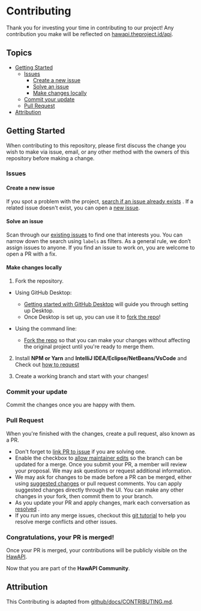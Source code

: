 # Contributing

Thank you for investing your time in contributing to our project! Any contribution you make will be reflected
on [hawapi.theproject.id/api](https://hawapi.theproject.id/api).

## Topics

- [Getting Started](#getting-started)
  - [Issues](#issues)
    - [Create a new issue](#create-a-new-issue)
    - [Solve an issue](#solve-an-issue)
    - [Make changes locally](#make-changes-locally)
  - [Commit your update](#commit-your-update)
  - [Pull Request](#pull-request)
- [Attribution](#attribution)

## Getting Started

When contributing to this repository, please first discuss the change you wish to make via issue,
email, or any other method with the owners of this repository before making a change.

### Issues

#### Create a new issue

If you spot a problem with the
project, [search if an issue already exists](https://docs.github.com/en/github/searching-for-information-on-github/searching-on-github/searching-issues-and-pull-requests#search-by-the-title-body-or-comments)
. If a related issue doesn't exist, you can open a [new issue](https://github.com/HawAPI/HawAPI/issues).

#### Solve an issue

Scan through our [existing issues](https://github.com/HawAPI/HawAPI/issues) to find one that interests you. You can
narrow down the search using `labels` as filters. As a general rule, we don’t assign issues to anyone. If you find an
issue to work on, you are welcome to open a PR with a fix.

#### Make changes locally

1. Fork the repository.

- Using GitHub Desktop:

  - [Getting started with GitHub Desktop](https://docs.github.com/en/desktop/installing-and-configuring-github-desktop/getting-started-with-github-desktop)
    will guide you through setting up Desktop.
  - Once Desktop is set up, you can use it
    to [fork the repo](https://docs.github.com/en/desktop/contributing-and-collaborating-using-github-desktop/cloning-and-forking-repositories-from-github-desktop)!

- Using the command line:
  - [Fork the repo](https://docs.github.com/en/github/getting-started-with-github/fork-a-repo#fork-an-example-repository)
    so that you can make your changes without affecting the original project until you're ready to merge them.

2. Install **NPM or Yarn** and **IntelliJ IDEA/Eclipse/NetBeans/VsCode** and Check out [how to request](./REQUESTTING.md)

3. Create a working branch and start with your changes!

### Commit your update

Commit the changes once you are happy with them.

### Pull Request

When you're finished with the changes, create a pull request, also known as a PR.

- Don't forget
  to [link PR to issue](https://docs.github.com/en/issues/tracking-your-work-with-issues/linking-a-pull-request-to-an-issue)
  if you are solving one.
- Enable the checkbox
  to [allow maintainer edits](https://docs.github.com/en/github/collaborating-with-issues-and-pull-requests/allowing-changes-to-a-pull-request-branch-created-from-a-fork)
  so the branch can be updated for a merge.
  Once you submit your PR, a member will review your proposal. We may ask questions or request additional information.
- We may ask for changes to be made before a PR can be merged, either
  using [suggested changes](https://docs.github.com/en/github/collaborating-with-issues-and-pull-requests/incorporating-feedback-in-your-pull-request)
  or pull request comments. You can apply suggested changes directly through the UI. You can make any other changes in
  your fork, then commit them to your branch.
- As you update your PR and apply changes, mark each conversation
  as [resolved](https://docs.github.com/en/github/collaborating-with-issues-and-pull-requests/commenting-on-a-pull-request#resolving-conversations)
  .
- If you run into any merge issues, checkout this [git tutorial](https://github.com/skills/resolve-merge-conflicts) to
  help you resolve merge conflicts and other issues.

### Congratulations, your PR is merged!

Once your PR is merged, your contributions will be publicly visible on the [HawAPI](https://hawapi.theproject.id/api).

Now that you are part of the **HawAPI Community**.

## Attribution

This Contributing is adapted
from [github/docs/CONTRIBUTING.md](https://github.com/github/docs/blob/main/CONTRIBUTING.md).
